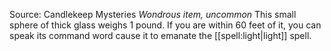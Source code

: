 Source: Candlekeep Mysteries
*Wondrous item, uncommon*
This small sphere of thick glass weighs 1 pound. If you are within 60 feet of it, you can speak its command word cause it to emanate the [[spell:light|light]] spell.